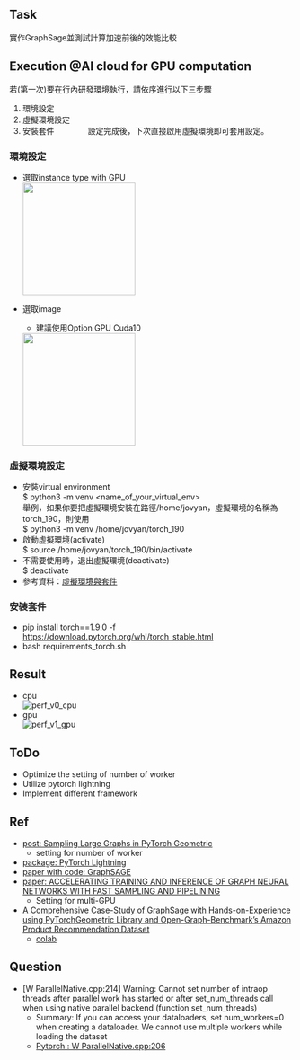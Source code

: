## Task
實作GraphSage並測試計算加速前後的效能比較

## Execution @AI cloud for GPU computation
若(第一次)要在行內研發環境執行，請依序進行以下三步驟
1. 環境設定　　
2. 虛擬環境設定
3. 安裝套件　　　　
設定完成後，下次直接啟用虛擬環境即可套用設定。　　

### 環境設定
- 選取instance type with GPU       
    <img src="https://user-images.githubusercontent.com/10674490/147896458-953cd4e2-21cb-4c5f-ba1a-c1c869ffaf0a.png" height="200">

- 選取image   
    - 建議使用Option GPU Cuda10        
    <img src="https://user-images.githubusercontent.com/10674490/147896477-2ddb77ae-37d2-44dd-8a85-057fa6fa07d5.png" height="200">    
### 虛擬環境設定
- 安裝virtual environment    
    $ python3 -m venv <name_of_your_virtual_env>    
    舉例，如果你要把虛擬環境安裝在路徑/home/jovyan，虛擬環境的名稱為torch_190，則使用    
    $ python3 -m venv /home/jovyan/torch_190
- 啟動虛擬環境(activate)       
    $ source /home/jovyan/torch_190/bin/activate
- 不需要使用時，退出虛擬環境(deactivate)    
    $ deactivate    
- 參考資料：[虛擬環境與套件](https://docs.python.org/zh-tw/3/tutorial/venv.html)    

### 安裝套件
- pip install torch==1.9.0 -f https://download.pytorch.org/whl/torch_stable.html
- bash requirements_torch.sh

## Result
- cpu    
    ![perf_v0_cpu](https://user-images.githubusercontent.com/10674490/147724036-6a292b6d-9639-4289-8e4f-33594c02011b.png)
- gpu    
    ![perf_v1_gpu](https://user-images.githubusercontent.com/10674490/147724040-38de823f-5cbd-4419-9818-e10d8e3cd08a.png)

## ToDo
- Optimize the setting of number of worker
- Utilize pytorch lightning
- Implement different framework

## Ref
- [post: Sampling Large Graphs in PyTorch Geometric](https://towardsdatascience.com/sampling-large-graphs-in-pytorch-geometric-97a6119c41f9)
    - setting for number of worker
- [package: PyTorch Lightning](https://pytorch-lightning.readthedocs.io/en/latest/)
- [paper with code: GraphSAGE](https://paperswithcode.com/method/graphsage)
- [paper: ACCELERATING TRAINING AND INFERENCE OF GRAPH NEURAL NETWORKS WITH FAST SAMPLING AND PIPELINING](https://arxiv.org/pdf/2110.08450.pdf)
    - Setting for multi-GPU
- [A Comprehensive Case-Study of GraphSage with Hands-on-Experience using PyTorchGeometric Library and Open-Graph-Benchmark’s Amazon Product Recommendation Dataset](https://towardsdatascience.com/a-comprehensive-case-study-of-graphsage-algorithm-with-hands-on-experience-using-pytorchgeometric-6fc631ab1067)
    - [colab](https://colab.research.google.com/github/sachinsharma9780/interactive_tutorials/blob/master/notebooks/example_output/Comprehensive_GraphSage_Guide_with_PyTorchGeometric_Output.ipynb#scrollTo=PTvt6kQYnhXz)

## Question
- [W ParallelNative.cpp:214] Warning: Cannot set number of intraop threads after parallel work has started or after set_num_threads call when using native parallel backend (function set_num_threads)
    - Summary: If you can access your dataloaders, set num_workers=0 when creating a dataloader. We cannot use multiple workers while loading the dataset
    - [Pytorch : W ParallelNative.cpp:206](https://stackoverflow.com/questions/64772335/pytorch-w-parallelnative-cpp206)
